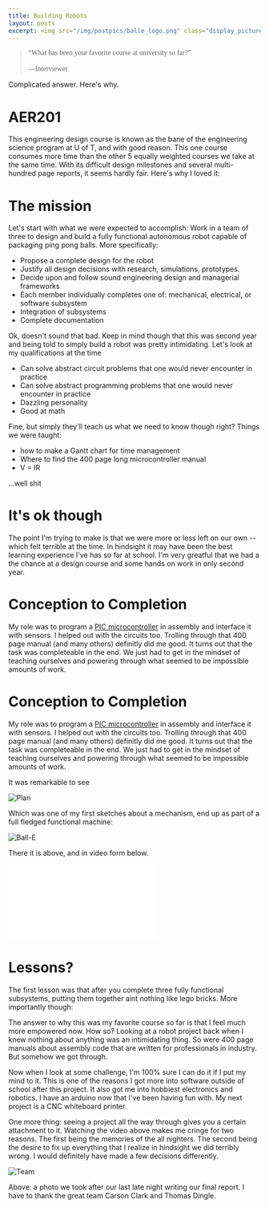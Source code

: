 ```yaml
---
title: Building Robots
layout: posts
excerpt: <img src="/img/postpics/balle_logo.png" class="display_picture"/>
---
```


<blockquote style="font-family:Casual;">
      &ldquo;What has been your favorite course at university so far?&rdquo;</br></br>
      &mdash;Interviewer</blockquote>

Complicated answer. Here's why.

# AER201

This engineering design course is known as the bane of the engineering science
program at U of T, and with good reason. This one course consumes more time than
the other 5 equally weighted courses we take at the same time. With its difficult
design milestones and several multi-hundred page reports, it seems hardly fair. 
Here's why I loved it:

# The mission

Let's start with what we were expected to accomplish: Work in a team of three to
design and build a fully functional autonomous robot capable 
of packaging ping pong balls. More specifically:

* Propose a complete design for the robot
* Justify all design decisions with research, simulations, prototypes.
* Decide upon and follow sound engineering design and managerial frameworks
* Each member individually completes one of: mechanical, electrical, or software subsystem
* Integration of subsystems
* Complete documentation

Ok, doesn't sound that bad. Keep in mind though that this was second year and
being told to simply build a robot was pretty intimidating. Let's 
look at my qualifications at the time

* Can solve abstract circuit problems that one would never encounter in practice
* Can solve abstract programming problems that one would never encounter in practice
* Dazzling personality
* Good at math

Fine, but simply they'll teach us what we need to know though right?
Things we were taught:

* how to make a Gantt chart for time management
* Where to find the 400 page long microcontroller manual
* V = IR

...well shit

# It's ok though

The point I'm trying to make is that we were more or less left on our own -- which
felt terrible at the time. In hindsight it may have been the best learning experience
I've has so far at school. I'm very greatful that we had a the chance at a design
course and some hands on work in only second year.

# Conception to Completion

My role was to program a [PIC microcontroller](https://www.microchip.com/ParamChartSearch/Chart.aspx?branchID=1004)
in assembly and interface it with sensors. I helped out with the circuits too.
Trolling through that 400 page manual (and many others) definitly did me good.
It turns out that the task was completeable in the end. We just had to get in the
mindset of teaching ourselves and powering through what seemed to be impossible
amounts of work.

# Conception to Completion

My role was to program a [PIC microcontroller](https://www.microchip.com/ParamChartSearch/Chart.aspx?branchID=1004)
in assembly and interface it with sensors. I helped out with the circuits too.
Trolling through that 400 page manual (and many others) definitly did me good.
It turns out that the task was completeable in the end. We just had to get in the
mindset of teaching ourselves and powering through what seemed to be impossible
amounts of work.

It was remarkable to see

![Plan]({{site.url}}/img/postpics/choose_ball.jpg)

Which was one of my first sketches about a mechanism, end up as part of a full
fledged functional machine:

![Ball-E]({{site.url}}/img/postpics/balle.jpg)

There it is above, and in video form below.

<div class="videoWrapper"><iframe src="//www.youtube.com/embed/CCjPhYDUPn4?rel=0" frameborder="0"> </iframe></div>

# Lessons?

The first lesson was that after you complete three fully functional subsystems,
putting them together aint nothing like lego bricks. More importantly though:

The answer to why this was my favorite course so far is that I feel much more empowered
now. How so? Looking at a robot project back when I knew nothing about anything was
an intimidating thing. So were 400 page manuals about assembly code that are written
for professionals in industry. But somehow we got through.

Now when I look at some challenge, I'm 100% sure I can do it if I put my mind to it.
This is one of the reasons I got more into software outside of school after this project.
It also got me into hobbiest electronics and robotics. I have an arduino now that
I've been having fun with. My next project is a CNC whiteboard printer.

One more thing: seeing a project all the way through gives you a certain attachment
to it. Watching the video above makes me cringe for two reasons. The first being 
the memories of the all nighters. The second being the desire to fix up everything
that I realize in hindsight we did terribly wrong. I would definitely have made a
few decisions differently.

![Team]({{site.url}}/img/postpics/team_photo.jpg)

Above: a photo we took after our last late night writing our final report. I have to
thank the great team Carson Clark and Thomas Dingle.
